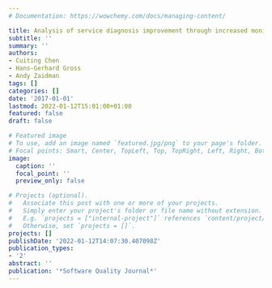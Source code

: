 ```yaml
---
# Documentation: https://wowchemy.com/docs/managing-content/

title: Analysis of service diagnosis improvement through increased monitoring granularity
subtitle: ''
summary: ''
authors:
- Cuiting Chen
- Hans-Gerhard Gross
- Andy Zaidman
tags: []
categories: []
date: '2017-01-01'
lastmod: 2022-01-12T15:01:00+01:00
featured: false
draft: false

# Featured image
# To use, add an image named `featured.jpg/png` to your page's folder.
# Focal points: Smart, Center, TopLeft, Top, TopRight, Left, Right, BottomLeft, Bottom, BottomRight.
image:
  caption: ''
  focal_point: ''
  preview_only: false

# Projects (optional).
#   Associate this post with one or more of your projects.
#   Simply enter your project's folder or file name without extension.
#   E.g. `projects = ["internal-project"]` references `content/project/deep-learning/index.md`.
#   Otherwise, set `projects = []`.
projects: []
publishDate: '2022-01-12T14:07:30.407098Z'
publication_types:
- '2'
abstract: ''
publication: '*Software Quality Journal*'
---
```

